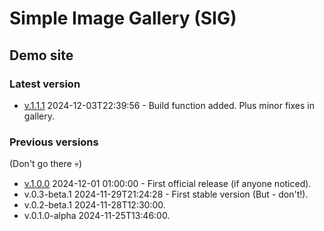 # Simple Image Gallery (SIG)

## Demo site

### Latest version

- [v.1.1.1](v.1.1.1) 2024-12-03T22:39:56 - Build function added. Plus minor fixes in gallery.

### Previous versions
(Don't go there &#x1F480;)
- [v.1.0.0](v.1.0.0) 2024-12-01 01:00:00 - First official release (if anyone noticed).
- v.0.3-beta.1 2024-11-29T21:24:28 - First stable version (But - don't!).
- v.0.2-beta.1	2024-11-28T12:30:00. 
- v.0.1.0-alpha	2024-11-25T13:46:00.

